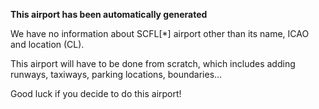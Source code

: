**This airport has been automatically generated**

We have no information about SCFL[*] airport other than its name, ICAO and location (CL).

This airport will have to be done from scratch, which includes adding runways, taxiways, parking locations, boundaries...

Good luck if you decide to do this airport!